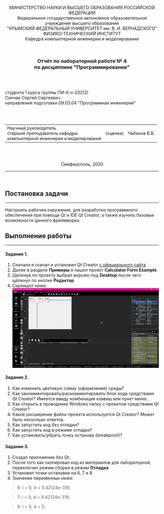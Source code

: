 <p align="center">МИНИСТЕРСТВО НАУКИ  И ВЫСШЕГО ОБРАЗОВАНИЯ РОССИЙСКОЙ ФЕДЕРАЦИИ<br>
Федеральное государственное автономное образовательное учреждение высшего образования<br>
"КРЫМСКИЙ ФЕДЕРАЛЬНЫЙ УНИВЕРСИТЕТ им. В. И. ВЕРНАДСКОГО"<br>
ФИЗИКО-ТЕХНИЧЕСКИЙ ИНСТИТУТ<br>
Кафедра компьютерной инженерии и моделирования</p>
<br>
<h3 align="center">Отчёт по лабораторной работе № 4<br> по дисциплине "Программирование"</h3>
<br><br>
<p>студента 1 курса группы ПИ-б-о-202(2)<br>
Синчак Сергей Сергеевич<br>
направления подготовки 09.03.04 "Программная инженерия"</p>
<br><br>
<table>
<tr><td>Научный руководитель<br> старший преподаватель кафедры<br> компьютерной инженерии и моделирования</td>
<td>(оценка)</td>
<td>Чабанов В.В.</td>
</tr>
</table>
<br><br>
<p align="center">Симферополь, 2020</p>
<hr>
<br>

## Постановка задачи
---

Настроить рабочее окружение, для разработки программного обеспечения при помощи Qt и IDE Qt Creator, а также изучить базовые возможности данного фреймворка.

## Выполнение работы
---

#### Задание 1.
1. Сначала я скачал и установил Qt Creator [с официального сайта](https://www.qt.io)
2. Далее в разделе **Примеры** я нашел проект **Calculator Form Example**.
3. Щелкнув по проекту выбрал версию под **Desktop** после чего щёлкнул по кнопке **Редактор**
4. Скриншот ниже:
![](./Pic/Pic1.png)

#### Задание 2.

1. Как изменить цветовую схему (оформление) среды?
2. Как закомментировать/раскомментировать блок кода средствами Qt Creator? Имеется ввиду комбинация клавиш или пункт меню.
3. Как открыть в проводнике Windows папку с проектом средствами Qt Creator?
4. Какое расширение файла-проекта используется Qt Creator? Может быть несколько ответов.
5. Как запустить код без отладки?
6. Как запустить код в режиме отладки?
7. Как установить/убрать точку останова (breakpoint)?

#### Задание 3.

1. Создал приложение без Qt.
2. После того как скопировал код из материалов для лабораторной, переключил режим сборки в режим **Отладка**
3. Установил точки остановки на 6, 7 и 8.
4. Значение переменных ниже:
> 6: i = 0; d = 9.42124e-318;

> 7: i = 5; d = 9.42124e-318;

> 8: i = 5; d = 5;